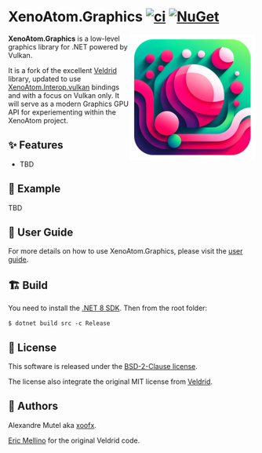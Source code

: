 # XenoAtom.Graphics [![ci](https://github.com/XenoAtom/XenoAtom.Graphics/actions/workflows/ci.yml/badge.svg)](https://github.com/XenoAtom/XenoAtom.Graphics/actions/workflows/ci.yml) [![NuGet](https://img.shields.io/nuget/v/XenoAtom.Graphics.svg)](https://www.nuget.org/packages/XenoAtom.Graphics/)

<img align="right" width="256px" height="256px" src="https://raw.githubusercontent.com/XenoAtom/XenoAtom.Graphics/main/img/XenoAtom.Graphics.png">

**XenoAtom.Graphics** is a low-level graphics library for .NET powered by Vulkan.

It is a fork of the excellent [Veldrid](https://github.com/veldrid/veldrid) library, updated to use [XenoAtom.Interop.vulkan](https://github.com/XenoAtom/XenoAtom.Interop/tree/main/src/vulkan) bindings and with a focus on Vulkan only. It will serve as a modern Graphics GPU API for experiementing within the XenoAtom project.

## ✨ Features 

- TBD

## 🧪 Example

TBD

## 📃 User Guide

For more details on how to use XenoAtom.Graphics, please visit the [user guide](https://github.com/XenoAtom/XenoAtom.Graphics/blob/main/doc/readme.md).

## 🏗️ Build

You need to install the [.NET 8 SDK](https://dotnet.microsoft.com/download/dotnet/8.0). Then from the root folder:

```console
$ dotnet build src -c Release
```

## 🪪 License

This software is released under the [BSD-2-Clause license](https://opensource.org/licenses/BSD-2-Clause).

The license also integrate the original MIT license from [Veldrid](https://github.com/veldrid/veldrid/blob/master/LICENSE).

## 🤗 Authors

Alexandre Mutel aka [xoofx](https://xoofx.github.io).

[Eric Mellino](https://github.com/mellinoe) for the original Veldrid code.
